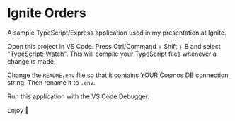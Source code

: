 # Ignite Orders

A sample TypeScript/Express application used in my presentation at Ignite.

Open this project in VS Code. Press Ctrl/Command + Shift + B and select "TypeScript: Watch". This will compile your TypeScript files whenever a change is made.

Change the `README.env` file so that it contains YOUR Cosmos DB connection string. Then rename it to `.env`.

Run this application with the VS Code Debugger.

Enjoy 🎉

